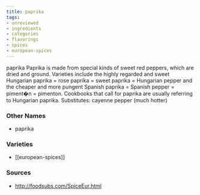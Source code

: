 ```yaml
---
title: paprika
tags:
- unreviewed
- ingredients
- categories
- flavorings
- spices
- european-spices
---
```

paprika Paprika is made from special kinds of sweet red peppers, which are dried and ground. Varieties include the highly regarded and sweet Hungarian paprika = rose paprika = sweet paprika = Hungarian pepper and the cheaper and more pungent Spanish paprika = Spanish pepper = piment�n = pimenton. Cookbooks that call for paprika are usually referring to Hungarian paprika. Substitutes: cayenne pepper (much hotter)

### Other Names

* paprika

### Varieties

* [[european-spices]]

### Sources
* http://foodsubs.com/SpiceEur.html
